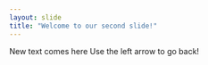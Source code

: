 ```yaml
---
layout: slide
title: "Welcome to our second slide!"
---
```

New text comes here
Use the left arrow to go back!
